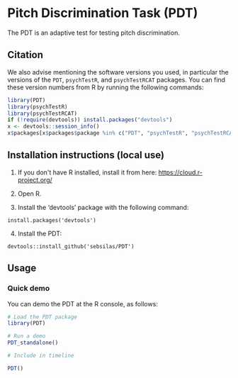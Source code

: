 # Pitch Discrimination Task (PDT)

The PDT is an adaptive test for testing pitch discrimination.


## Citation

We also advise mentioning the software versions you used,
in particular the versions of the `PDT`, `psychTestR`, and `psychTestRCAT` packages.
You can find these version numbers from R by running the following commands:

``` r
library(PDT)
library(psychTestR)
library(psychTestRCAT)
if (!require(devtools)) install.packages("devtools")
x <- devtools::session_info()
x$packages[x$packages$package %in% c("PDT", "psychTestR", "psychTestRCAT"), ]
```


## Installation instructions (local use)

1. If you don't have R installed, install it from here: https://cloud.r-project.org/

2. Open R.

3. Install the ‘devtools’ package with the following command:

`install.packages('devtools')`

4. Install the PDT:

`devtools::install_github('sebsilas/PDT')`

## Usage

### Quick demo 

You can demo the PDT at the R console, as follows:

``` r
# Load the PDT package
library(PDT)

# Run a demo
PDT_standalone()

# Include in timeline

PDT()

```
